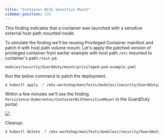 ```yaml
---
title: "Container With Sensitive Mount"
sidebar_position: 132
---
```


This finding indicates that a container was launched with a sensitive external host path mounted inside.

To simulate the finding we'll be reusing Privileged Container manifest and patch it with host path volume mount. Let's apply the patched version of privileged container from earlier example with host path `/etc` mounted to container's path `/test-pd`.

```file
modules/security/Guardduty/mount/privileged-pod-example.yaml
```

Run the below command to patch the deployment.

```bash
$ kubectl apply -f /eks-workshop/manifests/modules//security/Guardduty/mount/privileged-pod-example.yaml
```

Within a few minutes we'll see the finding `Persistence:Kubernetes/ContainerWithSensitiveMount` in the GuardDuty portal.

![](ContainerWithSensitiveMount.png)

Cleanup:

```bash
$ kubectl delete -f /eks-workshop/manifests/modules//security/Guardduty/privileged/mount/privileged-pod-example.yaml
```

